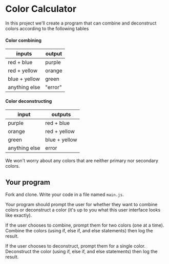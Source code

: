 # Color Calculator

In this project we'll create a program that can combine and deconstruct colors according to the following tables

#### Color combining

| inputs | output |
| --- | --- |
| red + blue | purple |
| red + yellow | orange |
| blue + yellow | green |
| anything else | "error" |

#### Color deconstructing

| input | outputs |
| --- | --- |
| purple | red + blue |
| orange | red + yellow |
| green | blue + yellow |
| anything else | error |

We won't worry about any colors that are neither primary nor secondary colors.

## Your program

Fork and clone. Write your code in a file named `main.js`.

Your program should prompt the user for whether they want to combine colors or deconstruct a color (it's up to you what this user interface looks like exactly).

If the user chooses to combine, prompt them for two colors (one at a time). Combine the colors (using if, else if, and else statements) then log the result.

If the user chooses to deconstruct, prompt them for a single color. Deconstruct the color (using if, else if, and else statements) then log the result.
